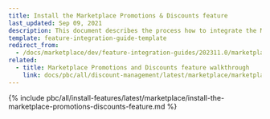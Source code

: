 ```yaml
---
title: Install the Marketplace Promotions & Discounts feature
last_updated: Sep 09, 2021
description: This document describes the process how to integrate the Marketplace Promotions & Discounts feature into a Spryker project.
template: feature-integration-guide-template
redirect_from:
  - /docs/marketplace/dev/feature-integration-guides/202311.0/marketplace-promotions-discounts-feature-integration.html
related:
  - title: Marketplace Promotions and Discounts feature walkthrough
    link: docs/pbc/all/discount-management/latest/marketplace/marketplace-promotions-discounts-feature-overview.html
---
```


{% include pbc/all/install-features/latest/marketplace/install-the-marketplace-promotions-discounts-feature.md %} <!-- To edit, see /_includes/pbc/all/install-features/202311.0/marketplace/install-the-marketplace-promotions-discounts-feature.md -->
